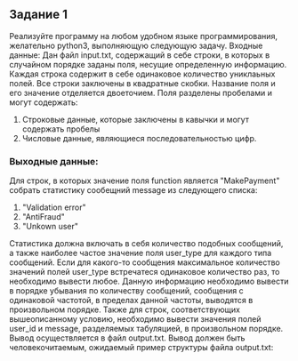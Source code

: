 ## Задание 1

Реализуйте программу на любом удобном языке программирования, желательно python3, выполняющую следующую задачу.
Входные данные:
Дан файл input.txt, содержащий в себе строки, в которых в случайном порядке заданы поля, несущие определенную информацию. 
Каждая строка содержит в себе одинаковое количество униклаьных полей. Все строки заключены в квадратные скобки. 
Название поля и его значение отделяется двоеточием. Поля разделены пробелами и могут содержать:
1) Строковые данные, которые заключены в кавычки и могут содержать пробелы
2) Числовые данные, являющиеся последовательностью цифр.

### Выходные данные:

Для строк, в которых значение поля function является "MakePayment" собрать статистику сообещний message из следующего списка: 
1) "Validation error" 
2) "AntiFraud" 
3) "Unkown user" 

Статистика должна включать в себя количество подобных сообщений, а также наиболее частое значение поля user_type для каждого типа сообщений. 
Если для какого-то сообщения максимальное количество значений полей user_type встречатеся одинаковое количество раз, то необходимо вывести любое.
Данную информацию необходимо вывести в порядке убывания по количеству сообщений, сообщения с одинаковой частотой, в пределах данной частоты, 
выводятся в произвольном порядке. Также для строк, соответствующих вышеописанному условию, необходимо вывести значения полей user_id и message, 
разделяемых табуляцией, в произвольном порядке. Вывод осуществляется в файл output.txt. Вывод должен быть человекочитаемым, 
ожидаемый пример структуры файла output.txt:
